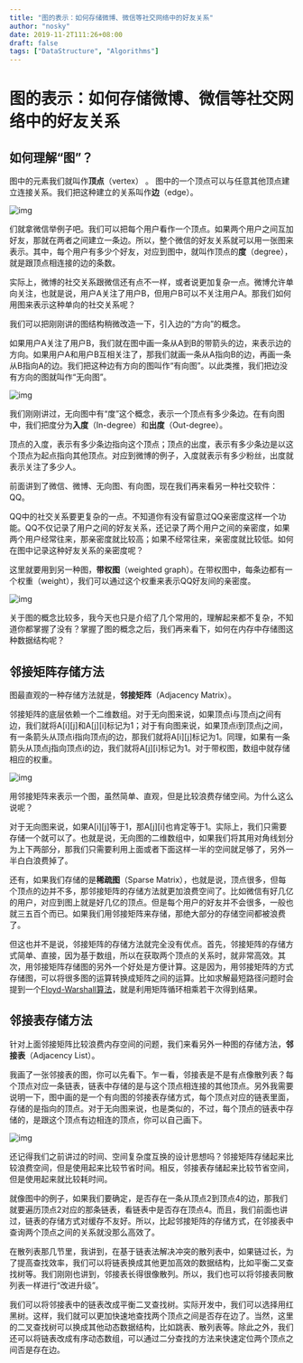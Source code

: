 ```yaml
---
title: "图的表示：如何存储微博、微信等社交网络中的好友关系"
author: "nosky"
date: 2019-11-2T111:26+08:00
draft: false
tags: ["DataStructure", "Algorithms"]
---
```


# 图的表示：如何存储微博、微信等社交网络中的好友关系

## 如何理解“图”？

 图中的元素我们就叫作**顶点**（vertex） 。 图中的一个顶点可以与任意其他顶点建立连接关系。我们把这种建立的关系叫作**边**（edge）。 

 ![img](https://static001.geekbang.org/resource/image/df/af/df85dc345a9726cab0338e68982fd1af.jpg) 

们就拿微信举例子吧。我们可以把每个用户看作一个顶点。如果两个用户之间互加好友，那就在两者之间建立一条边。所以，整个微信的好友关系就可以用一张图来表示。其中，每个用户有多少个好友，对应到图中，就叫作顶点的**度**（degree），就是跟顶点相连接的边的条数。

实际上，微博的社交关系跟微信还有点不一样，或者说更加复杂一点。微博允许单向关注，也就是说，用户A关注了用户B，但用户B可以不关注用户A。那我们如何用图来表示这种单向的社交关系呢？

我们可以把刚刚讲的图结构稍微改造一下，引入边的“方向”的概念。

如果用户A关注了用户B，我们就在图中画一条从A到B的带箭头的边，来表示边的方向。如果用户A和用户B互相关注了，那我们就画一条从A指向B的边，再画一条从B指向A的边。我们把这种边有方向的图叫作“有向图”。以此类推，我们把边没有方向的图就叫作“无向图”。

![img](https://static001.geekbang.org/resource/image/c3/96/c31759a37d8a8719841f347bd479b796.jpg)

我们刚刚讲过，无向图中有“度”这个概念，表示一个顶点有多少条边。在有向图中，我们把度分为**入度**（In-degree）和**出度**（Out-degree）。

顶点的入度，表示有多少条边指向这个顶点；顶点的出度，表示有多少条边是以这个顶点为起点指向其他顶点。对应到微博的例子，入度就表示有多少粉丝，出度就表示关注了多少人。

前面讲到了微信、微博、无向图、有向图，现在我们再来看另一种社交软件：QQ。

QQ中的社交关系要更复杂的一点。不知道你有没有留意过QQ亲密度这样一个功能。QQ不仅记录了用户之间的好友关系，还记录了两个用户之间的亲密度，如果两个用户经常往来，那亲密度就比较高；如果不经常往来，亲密度就比较低。如何在图中记录这种好友关系的亲密度呢？

这里就要用到另一种图，**带权图**（weighted graph）。在带权图中，每条边都有一个权重（weight），我们可以通过这个权重来表示QQ好友间的亲密度。

![img](https://static001.geekbang.org/resource/image/55/e8/55d7e4806dc47950ae098d959b03ace8.jpg)

关于图的概念比较多，我今天也只是介绍了几个常用的，理解起来都不复杂，不知道你都掌握了没有？掌握了图的概念之后，我们再来看下，如何在内存中存储图这种数据结构呢？

## 邻接矩阵存储方法

图最直观的一种存储方法就是，**邻接矩阵**（Adjacency Matrix）。

邻接矩阵的底层依赖一个二维数组。对于无向图来说，如果顶点i与顶点j之间有边，我们就将A[i][j]和A[j][i]标记为1；对于有向图来说，如果顶点i到顶点j之间，有一条箭头从顶点i指向顶点j的边，那我们就将A[i][j]标记为1。同理，如果有一条箭头从顶点j指向顶点i的边，我们就将A[j][i]标记为1。对于带权图，数组中就存储相应的权重。

![img](https://static001.geekbang.org/resource/image/62/d2/625e7493b5470e774b5aa91fb4fdb9d2.jpg)

用邻接矩阵来表示一个图，虽然简单、直观，但是比较浪费存储空间。为什么这么说呢？

对于无向图来说，如果A[i][j]等于1，那A[j][i]也肯定等于1。实际上，我们只需要存储一个就可以了。也就是说，无向图的二维数组中，如果我们将其用对角线划分为上下两部分，那我们只需要利用上面或者下面这样一半的空间就足够了，另外一半白白浪费掉了。

还有，如果我们存储的是**稀疏图**（Sparse Matrix），也就是说，顶点很多，但每个顶点的边并不多，那邻接矩阵的存储方法就更加浪费空间了。比如微信有好几亿的用户，对应到图上就是好几亿的顶点。但是每个用户的好友并不会很多，一般也就三五百个而已。如果我们用邻接矩阵来存储，那绝大部分的存储空间都被浪费了。

但这也并不是说，邻接矩阵的存储方法就完全没有优点。首先，邻接矩阵的存储方式简单、直接，因为基于数组，所以在获取两个顶点的关系时，就非常高效。其次，用邻接矩阵存储图的另外一个好处是方便计算。这是因为，用邻接矩阵的方式存储图，可以将很多图的运算转换成矩阵之间的运算。比如求解最短路径问题时会提到一个[Floyd-Warshall算法](https://zh.wikipedia.org/wiki/Floyd-Warshall算法)，就是利用矩阵循环相乘若干次得到结果。

## 邻接表存储方法

针对上面邻接矩阵比较浪费内存空间的问题，我们来看另外一种图的存储方法，**邻接表**（Adjacency List）。

我画了一张邻接表的图，你可以先看下。乍一看，邻接表是不是有点像散列表？每个顶点对应一条链表，链表中存储的是与这个顶点相连接的其他顶点。另外我需要说明一下，图中画的是一个有向图的邻接表存储方式，每个顶点对应的链表里面，存储的是指向的顶点。对于无向图来说，也是类似的，不过，每个顶点的链表中存储的，是跟这个顶点有边相连的顶点，你可以自己画下。

![img](https://static001.geekbang.org/resource/image/03/94/039bc254b97bd11670cdc4bf2a8e1394.jpg)

还记得我们之前讲过的时间、空间复杂度互换的设计思想吗？邻接矩阵存储起来比较浪费空间，但是使用起来比较节省时间。相反，邻接表存储起来比较节省空间，但是使用起来就比较耗时间。

就像图中的例子，如果我们要确定，是否存在一条从顶点2到顶点4的边，那我们就要遍历顶点2对应的那条链表，看链表中是否存在顶点4。而且，我们前面也讲过，链表的存储方式对缓存不友好。所以，比起邻接矩阵的存储方式，在邻接表中查询两个顶点之间的关系就没那么高效了。

在散列表那几节里，我讲到，在基于链表法解决冲突的散列表中，如果链过长，为了提高查找效率，我们可以将链表换成其他更加高效的数据结构，比如平衡二叉查找树等。我们刚刚也讲到，邻接表长得很像散列。所以，我们也可以将邻接表同散列表一样进行“改进升级”。

我们可以将邻接表中的链表改成平衡二叉查找树。实际开发中，我们可以选择用红黑树。这样，我们就可以更加快速地查找两个顶点之间是否存在边了。当然，这里的二叉查找树可以换成其他动态数据结构，比如跳表、散列表等。除此之外，我们还可以将链表改成有序动态数组，可以通过二分查找的方法来快速定位两个顶点之间否是存在边。

